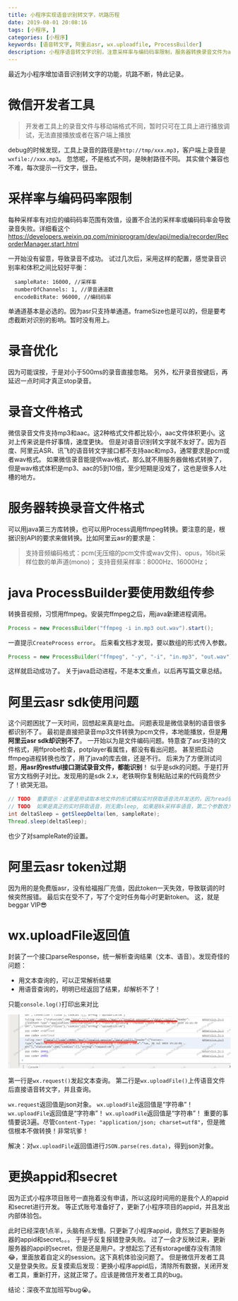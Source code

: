 ```yaml
---
title: 小程序实现语音识别转文字，坑路历程
date: 2019-08-01 20:08:16
tags: [小程序, ]
categories: [小程序]
keywords: [语音转文字, 阿里云asr, wx.uploadfile, ProcessBuilder]
description: 小程序语音转文字识别，注意采样率与编码码率限制，服务器转换录音文件为asr的格式。wx.uploadfile返回值是字符串，不是json，要手动转换。
---
```


最近为小程序增加语音识别转文字的功能，坑路不断，特此记录。

# 微信开发者工具

>开发者工具上的录音文件与移动端格式不同，暂时只可在工具上进行播放调试，无法直接播放或者在客户端上播放

debug的时候发现，工具上录音的路径是`http://tmp/xxx.mp3`，客户端上录音是`wxfile://xxx.mp3`。
忽悠呢，不是格式不同，是映射路径不同。
其实做个兼容也不难，每次提示一行文字，很丑。

<!-- more -->

# 采样率与编码码率限制

每种采样率有对应的编码码率范围有效值，设置不合法的采样率或编码码率会导致录音失败。详细看这个
https://developers.weixin.qq.com/miniprogram/dev/api/media/recorder/RecorderManager.start.html

一开始没有留意，导致录音不成功。
试过几次后，采用这样的配置，感觉录音识别率和体积之间比较好平衡：
```
  sampleRate: 16000, //采样率
  numberOfChannels: 1, //录音通道数
  encodeBitRate: 96000, //编码码率
```

单通道基本是必选的。因为asr只支持单通道。frameSize也是可以的，但是要考虑截断对识别的影响。暂时没有用上。

# 录音优化

因为可能误按，于是对小于500ms的录音直接忽略。
另外，松开录音按键后，再延迟一点时间才真正stop录音。

# 录音文件格式

微信录音文件支持mp3和aac。这2种格式文件都比较小，aac文件体积更小。这对上传来说是件好事情，速度更快。
但是对语音识别转文字就不友好了。因为百度、阿里云ASR、讯飞的语音转文字接口都不支持aac和mp3，通常要求是pcm或者wav格式。
如果微信录音能提供wav格式，那么就不用服务器做格式转换了，但是wav格式体积是mp3、aac的5到10倍，至少短期是没戏了，这也是很多人吐槽的地方。

# 服务器转换录音文件格式

可以用java第三方库转换，也可以用Process调用ffmpeg转换。要注意的是，根据识别API的要求来做转换。比如阿里云asr的要求是：
>支持音频编码格式：pcm(无压缩的pcm文件或wav文件)、opus，16bit采样位数的单声道(mono)；
>支持音频采样率：8000Hz、16000Hz；

# java ProcessBuilder要使用数组传参

转换音视频，习惯用ffmpeg。安装完ffmpeg之后，用java新建进程调用。
```java
Process = new ProcessBuilder("ffmpeg -i in.mp3 out.wav").start();
```
一直提示`CreateProcess error`。
后来看文档才发现，要以数组的形式传入参数。
```java
Process = new ProcessBuilder("ffmpeg", "-y", "-i", "in.mp3", "out.wav").start();
```
这样就启动成功了。
关于java启动进程，不是本文重点，以后再写篇文章总结。

# 阿里云asr sdk使用问题

这个问题困扰了一天时间，回想起来真是吐血。
问题表现是微信录制的语音很多都识别不了。
最初是直接把录音mp3文件转换为pcm文件，本地能播放，但是**用阿里云asr sdk却识别不了**。
一开始以为是文件编码问题。特意查了asr支持的文件格式，用ffprobe检查，potplayer看属性，都没有看出问题。
甚至把启动ffmpeg进程转换也改了，用了java的库去做，还是不行。
后来为了方便测试问题，**用asr的restful接口测试录音文件，都能识别**！ 
似乎是sdk的问题。于是打开官方文档例子对比。发现用的是sdk 2.x，老铁啊你复制粘贴过来的代码竟然少了！欲哭无泪。

```java
// TODO  重要提示：这里是用读取本地文件的形式模拟实时获取语音流并发送的，因为read很快，所以这里需要sleep
// TODO  如果是真正的实时获取语音，则无需sleep, 如果是8k采样率语音，第二个参数改为8000
int deltaSleep = getSleepDelta(len, sampleRate);
Thread.sleep(deltaSleep);
```
也少了对sampleRate的设置。

# 阿里云asr token过期

因为用的是免费版asr，没有给福报厂充值，因此token一天失效，导致联调的时候突然报错。
最后实在受不了，写了个定时任务每小时更新token。
这，就是beggar VIP😎

# wx.uploadFile返回值

封装了一个接口parseResponse，统一解析查询结果（文本、语音）。发现奇怪的问题：
- 用文本查询的，可以正常解析结果
- 用语音查询的，明明已经返回了结果，却解析不了！

只能`console.log()`打印出来对比


![wx.uploadFile.png](wx.uploadFile.png)


第一行是`wx.request()`发起文本查询。
第二行是`wx.uploadFile()`上传语音文件后直接语音转文字，并且查询。

`wx.request`返回值是json对象。
`wx.uploadFile`返回值是“字符串”！
`wx.uploadFile`返回值是“字符串”！
`wx.uploadFile`返回值是“字符串”！
重要的事情要说3遍。尽管`Content-Type: "application/json; charset=utf8"`，但是微信根本不做转换！非常坑爹！

解决：对`wx.uploadFile`返回值进行`JSON.parse(res.data)`，得到json对象。

# 更换appid和secret

因为正式小程序项目账号一直拖着没有申请，所以这段时间用的是我个人的appid和secret进行开发。
等正式账号准备好了，更新了小程序项目的appid，并且发出内部体验包。

此时已经深夜1点半，头脑有点发懵。只更新了小程序appid，竟然忘了更新服务器的appid和secret。。。
于是乎反复报错登录失败。
过了一会才反映过来，更新服务器的appi的secret，但是还是用户。才想起忘了还有storage缓存没有清除😂，里面放着自定义的session。这下真机体验没问题了。
但是微信开发者工具又是登录失败。反复摸索后发现：更换小程序appid后，清除所有数据，关闭开发者工具，重新打开，这就正常了。应该是微信开发者工具的bug。

结论：深夜不宜加班写bug😭。


